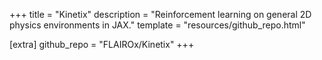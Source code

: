 +++
title = "Kinetix"
description = "Reinforcement learning on general 2D physics environments in JAX."
template = "resources/github_repo.html"

[extra]
github_repo = "FLAIROx/Kinetix"
+++